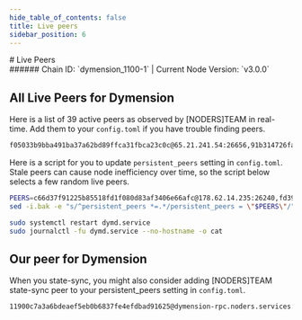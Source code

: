 ```yaml
---
hide_table_of_contents: false
title: Live peers
sidebar_position: 6
---
```


<div class="h1-with-icon icon-dymension">
# Live Peers
</div>
###### Chain ID: `dymension_1100-1` | Current Node Version: `v3.0.0`

## All Live Peers for Dymension
Here is a list of 39 active peers as observed by [NODERS]TEAM in real-time. Add them to your `config.toml` if you have trouble finding peers.

```bash
f05033b9bba491ba37a62bd89ffca31fbca23c0c@65.21.241.54:26656,91b314726fa87c3d06a5c92f6123a052cebc6bbf@213.168.227.52:26656,d9bfa29e0cf9c4ce0cc9c26d98e5d97228f93b0b@65.108.233.103:14656,e521f3f1f0cfe0d55241ea8aaf8e2bf86da56151@13.228.235.206:26656,d96d7c754cc02a0b87f6229e3474ac1548f108ea@3.113.114.62:26656,f861c4609229226ea252098290c7402e4a6378e0@18.143.49.208:26656,b7c022045cc1e04f460dece6d1864eab262dc31c@176.9.29.248:20556,c66d37f91225b85518fd1f080d83af3406e66afc@178.62.14.235:26240,8bab53d2bc683e57dd85169fb923b1141e772daf@47.75.104.62:26656,9f8c77d92b5b7f708eb3b2cab13f68edb5cf5c13@5.9.89.67:15672,44560cdc0464baac884e4e58f264886d917ef587@104.236.6.211:26240,020a514c9799d10081b0ba570cabb619934a17bd@65.109.87.235:56656,798a8f2c78b24ecfe989893f468b2e6fc536fe75@93.159.134.156:46656,bc4d1c10c33ab9d811e422f6b382844744ba9573@138.197.190.19:26240,fd3907d69da22d9b740cf15bc62f954353777637@24.199.117.138:26240,c6c539b70e71f64571f247bae2c6e7620f2aa5b2@104.248.155.236:26240,ebc272824924ea1a27ea3183dd0b9ba713494f83@95.214.54.118:27086,193262e32a9d7d3fffe14073160cabc4cdfef26b@173.249.33.40:20556,a4e91ad43cd153be66432afd38d7c820c36d9015@152.42.133.96:26240,a09e360944ca04ffb481e4500580a3a0eebf2684@51.210.214.120:26656,b65d05e5646fc014e01425c1f2667b2fbcac52bb@46.4.36.190:21890,81a79a2bfab296a3a92cdd54d6f2271ac6c9558f@13.213.121.179:26656,af3d61e70a3672008a79400d97a6d8828b609a61@65.108.232.93:20556,ea595caed12392a3fdb53872e5608c846106cb29@65.21.29.115:20556,eaf09f740d53bcb70b74bac1499cbeccac0e9196@142.132.250.163:31890,7eaa61e7a9fa829f941afeb1951a85327b09d1c3@65.109.83.40:27156,73895f700e8e5e907be5d00e2f557bef3da29409@65.109.64.50:26656,99c9baa5a21ea6c2ec84d4a137497a8c9ba3432b@57.129.18.95:20556,4e9d335af4bcc44422ed38d436d2742441dbd955@54.169.78.250:26656,6fdf88fd6d5dd09d945fd067cb85c2161c2c8186@207.180.238.109:20556,a518063b3033ab1b2f66cc40e646e7c448a07518@65.109.61.125:20556,86557e7591b5b1f93efc5a1c243514d7b751ebfe@146.19.24.101:26646,7fe15c45764f155890e38d07804ac99cdf5289fb@51.210.223.185:26656,7d1c3be5cc42d8c5d05080fb716539eab906ce78@65.109.37.154:4000,73d55cb8271bb4f4d64205cbf1ff3788cb8bda1c@185.119.118.117:4000,e0d84deab2d0fd85f447c5c417fecbbdba584be0@65.109.23.55:17086,75c5e3efe954a25ede91913f0f5198ba800c7d28@51.210.223.72:20556,0dcea6737d19f56ff63d965f87e06412c92ab489@78.46.88.125:20556,3c88f54f3ebaf4143158fcbbf1ab695e48d701c7@78.46.103.246:26656
```

Here is a script for you to update `persistent_peers` setting in `config.toml`. Stale peers can cause node inefficiency over time, so the script below selects a few random live peers.

```bash
PEERS=c66d37f91225b85518fd1f080d83af3406e66afc@178.62.14.235:26240,fd3907d69da22d9b740cf15bc62f954353777637@24.199.117.138:26240,99c9baa5a21ea6c2ec84d4a137497a8c9ba3432b@57.129.18.95:20556,6fdf88fd6d5dd09d945fd067cb85c2161c2c8186@207.180.238.109:20556,ea595caed12392a3fdb53872e5608c846106cb29@65.21.29.115:20556
sed -i.bak -e "s/^persistent_peers *=.*/persistent_peers = \"$PEERS\"/" ~/.dymension/config/config.toml

sudo systemctl restart dymd.service
sudo journalctl -fu dymd.service --no-hostname -o cat
```

## Our peer for Dymension
When you state-sync, you might also consider adding [NODERS]TEAM state-sync peer to your persistent_peers setting in `config.toml`.

```bash
11900c7a3a6bdeaef5eb0b6837fe4efdbad91625@dymension-rpc.noders.services:12656
```